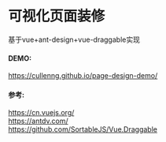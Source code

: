 # 可视化页面装修
基于vue+ant-design+vue-draggable实现


#### DEMO:
https://cullenng.github.io/page-design-demo/

#### 参考:  
https://cn.vuejs.org/  
https://antdv.com/  
https://github.com/SortableJS/Vue.Draggable  

